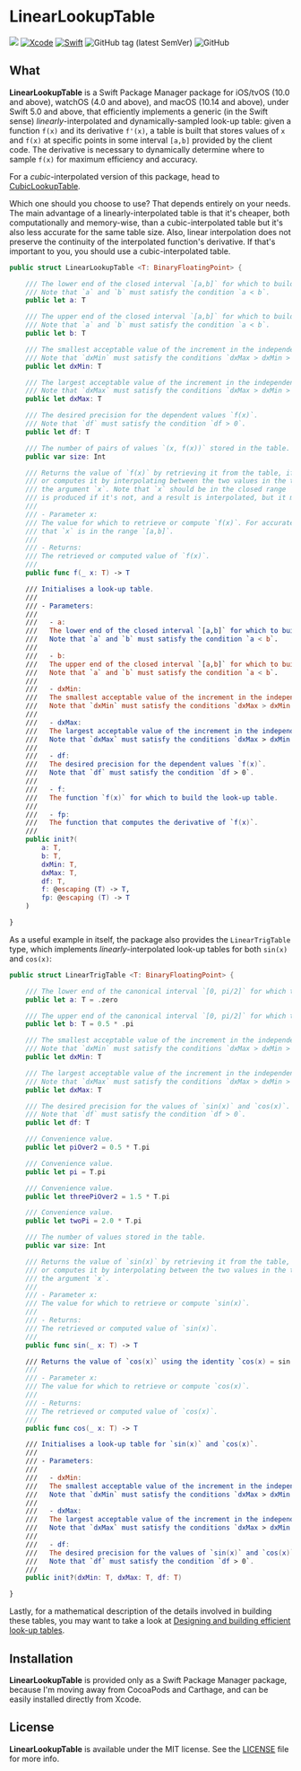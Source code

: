 # LinearLookupTable
![](https://img.shields.io/badge/platforms-iOS%2010%20%7C%20tvOS%2010%20%7C%20watchOS%204%20%7C%20macOS%2010.14-red)
[![Xcode](https://img.shields.io/badge/Xcode-11-blueviolet.svg)](https://developer.apple.com/xcode)
[![Swift](https://img.shields.io/badge/Swift-5.0-orange.svg)](https://swift.org)
![GitHub tag (latest SemVer)](https://img.shields.io/github/v/tag/wltrup/LinearLookupTable)
![GitHub](https://img.shields.io/github/license/wltrup/LinearLookupTable)

## What

**LinearLookupTable** is a Swift Package Manager package for iOS/tvOS (10.0 and above), watchOS (4.0 and above), and macOS (10.14 and above), under Swift 5.0 and above,  that efficiently implements a generic (in the Swift sense) *linearly*-interpolated and dynamically-sampled look-up table: given a function `f(x)` and its derivative `f'(x)`, a table is built that stores values of `x` and `f(x)` at specific points in some interval `[a,b]` provided by the client code. The derivative is necessary to dynamically determine  where to sample `f(x)` for maximum efficiency and accuracy.

For a *cubic*-interpolated version of this package, head to [CubicLookupTable](https://github.com/wltrup/CubicLookupTable).

Which one should you choose to use? That depends entirely on your needs. The main advantage of a linearly-interpolated table is that it's cheaper, both computationally and memory-wise, than a cubic-interpolated table but it's also less accurate for the same table size. Also, linear interpolation does not preserve the continuity of the interpolated function's derivative. If that's important to you, you should use a cubic-interpolated table.

```swift
public struct LinearLookupTable <T: BinaryFloatingPoint> {

    /// The lower end of the closed interval `[a,b]` for which to build the look-up table.
    /// Note that `a` and `b` must satisfy the condition `a < b`.
    public let a: T

    /// The upper end of the closed interval `[a,b]` for which to build the look-up table.
    /// Note that `a` and `b` must satisfy the condition `a < b`.
    public let b: T

    /// The smallest acceptable value of the increment in the independent value `x`.
    /// Note that `dxMin` must satisfy the conditions `dxMax > dxMin > 0`.
    public let dxMin: T

    /// The largest acceptable value of the increment in the independent value `x`.
    /// Note that `dxMax` must satisfy the conditions `dxMax > dxMin > 0`.
    public let dxMax: T

    /// The desired precision for the dependent values `f(x)`.
    /// Note that `df` must satisfy the condition `df > 0`.
    public let df: T

    /// The number of pairs of values `(x, f(x))` stored in the table.
    public var size: Int

    /// Returns the value of `f(x)` by retrieving it from the table, if it exists there,
    /// or computes it by interpolating between the two values in the table that bracket
    /// the argument `x`. Note that `x` should be in the closed range `[a,b]`. No error
    /// is produced if it's not, and a result is interpolated, but it may be wildly innacurate.
    ///
    /// - Parameter x:
    /// The value for which to retrieve or compute `f(x)`. For accurate results, make sure
    /// that `x` is in the range `[a,b]`.
    ///
    /// - Returns:
    /// The retrieved or computed value of `f(x)`.
    ///
    public func f(_ x: T) -> T

    /// Initialises a look-up table.
    ///
    /// - Parameters:
    ///
    ///   - a:
    ///   The lower end of the closed interval `[a,b]` for which to build the look-up table.
    ///   Note that `a` and `b` must satisfy the condition `a < b`.
    ///
    ///   - b:
    ///   The upper end of the closed interval `[a,b]` for which to build the look-up table.
    ///   Note that `a` and `b` must satisfy the condition `a < b`.
    ///
    ///   - dxMin:
    ///   The smallest acceptable value of the increment in the independent value `x`.
    ///   Note that `dxMin` must satisfy the conditions `dxMax > dxMin > 0`.
    ///
    ///   - dxMax:
    ///   The largest acceptable value of the increment in the independent value `x`.
    ///   Note that `dxMax` must satisfy the conditions `dxMax > dxMin > 0`.
    ///
    ///   - df:
    ///   The desired precision for the dependent values `f(x)`.
    ///   Note that `df` must satisfy the condition `df > 0`.
    ///
    ///   - f:
    ///   The function `f(x)` for which to build the look-up table.
    ///
    ///   - fp:
    ///   The function that computes the derivative of `f(x)`.
    ///
    public init?(
        a: T,
        b: T,
        dxMin: T,
        dxMax: T,
        df: T,
        f: @escaping (T) -> T,
        fp: @escaping (T) -> T
    )

}
```

As a useful example in itself, the package also provides the `LinearTrigTable` type, which implements *linearly*-interpolated look-up tables for both `sin(x)` and `cos(x)`:

```swift
public struct LinearTrigTable <T: BinaryFloatingPoint> {

    /// The lower end of the canonical interval `[0, pi/2]` for which to build the look-up table.
    public let a: T = .zero

    /// The upper end of the canonical interval `[0, pi/2]` for which to build the look-up table.
    public let b: T = 0.5 * .pi

    /// The smallest acceptable value of the increment in the independent value `x`.
    /// Note that `dxMin` must satisfy the conditions `dxMax > dxMin > 0`.
    public let dxMin: T

    /// The largest acceptable value of the increment in the independent value `x`.
    /// Note that `dxMax` must satisfy the conditions `dxMax > dxMin > 0`.
    public let dxMax: T

    /// The desired precision for the values of `sin(x)` and `cos(x)`.
    /// Note that `df` must satisfy the condition `df > 0`.
    public let df: T

    /// Convenience value.
    public let piOver2 = 0.5 * T.pi

    /// Convenience value.
    public let pi = T.pi

    /// Convenience value.
    public let threePiOver2 = 1.5 * T.pi

    /// Convenience value.
    public let twoPi = 2.0 * T.pi

    /// The number of values stored in the table.
    public var size: Int

    /// Returns the value of `sin(x)` by retrieving it from the table, if it exists there,
    /// or computes it by interpolating between the two values in the table that bracket
    /// the argument `x`.
    ///
    /// - Parameter x:
    /// The value for which to retrieve or compute `sin(x)`.
    ///
    /// - Returns:
    /// The retrieved or computed value of `sin(x)`.
    ///
    public func sin(_ x: T) -> T

    /// Returns the value of `cos(x)` using the identity `cos(x) = sin(x + pi/2)`.
    ///
    /// - Parameter x:
    /// The value for which to retrieve or compute `cos(x)`.
    ///
    /// - Returns:
    /// The retrieved or computed value of `cos(x)`.
    ///
    public func cos(_ x: T) -> T

    /// Initialises a look-up table for `sin(x)` and `cos(x)`.
    ///
    /// - Parameters:
    ///
    ///   - dxMin:
    ///   The smallest acceptable value of the increment in the independent value `x`.
    ///   Note that `dxMin` must satisfy the conditions `dxMax > dxMin > 0`.
    ///
    ///   - dxMax:
    ///   The largest acceptable value of the increment in the independent value `x`.
    ///   Note that `dxMax` must satisfy the conditions `dxMax > dxMin > 0`.
    ///
    ///   - df:
    ///   The desired precision for the values of `sin(x)` and `cos(x)`.
    ///   Note that `df` must satisfy the condition `df > 0`.
    ///
    public init?(dxMin: T, dxMax: T, df: T)

}
```

Lastly, for a mathematical description of the details involved in building these tables, you may want to take a look at [Designing and building efficient look-up tables](./lookup_tables.pdf). 

## Installation

**LinearLookupTable** is provided only as a Swift Package Manager package, because I'm moving away from CocoaPods and Carthage, and can be easily installed directly from Xcode.

## License

**LinearLookupTable** is available under the MIT license. See the [LICENSE](./LICENSE) file for more info.
